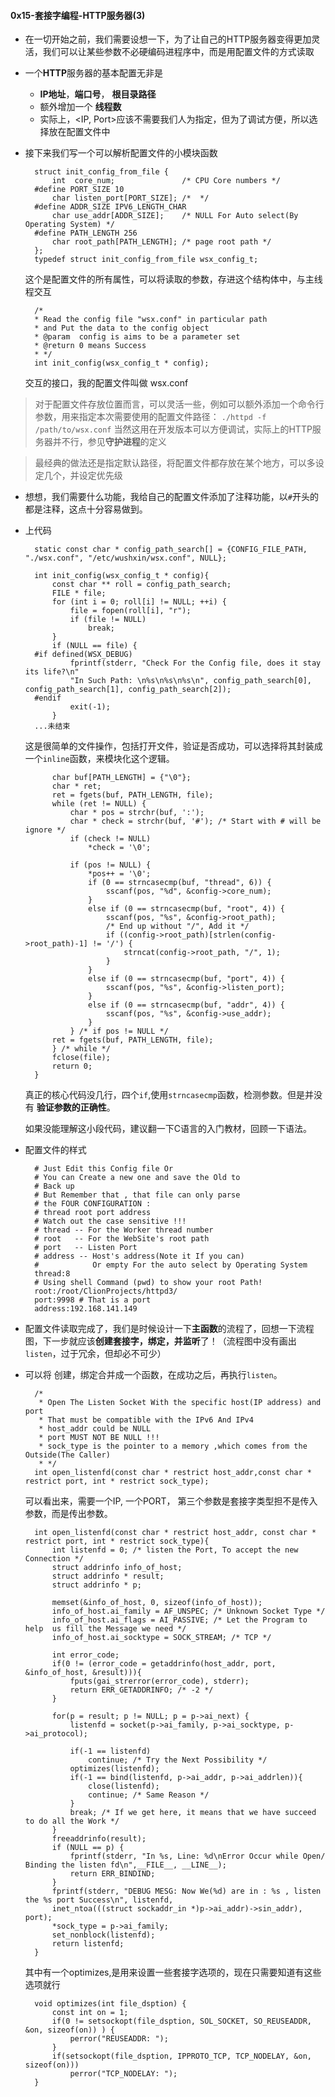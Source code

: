 #### 0x15-套接字编程-HTTP服务器(3)

- 在一切开始之前，我们需要设想一下，为了让自己的HTTP服务器变得更加灵活，我们可以让某些参数不必硬编码进程序中，而是用配置文件的方式读取
- 一个**HTTP**服务器的基本配置无非是
	- **IP地址**，**端口号**， **根目录路径**
	- 额外增加一个 **线程数**
	- 实际上，<IP, Port>应该不需要我们人为指定，但为了调试方便，所以选择放在配置文件中

- 接下来我们写一个可以解析配置文件的小模块函数

		struct init_config_from_file {
			int  core_num;               /* CPU Core numbers */
		#define PORT_SIZE 10
			char listen_port[PORT_SIZE]; /*  */
		#define ADDR_SIZE IPV6_LENGTH_CHAR
			char use_addr[ADDR_SIZE];    /* NULL For Auto select(By Operating System) */
		#define PATH_LENGTH 256
			char root_path[PATH_LENGTH]; /* page root path */
		};
		typedef struct init_config_from_file wsx_config_t;
	这个是配置文件的所有属性，可以将读取的参数，存进这个结构体中，与主线程交互

		/*
		* Read the config file "wsx.conf" in particular path
		* and Put the data to the config object
		* @param  config is aims to be a parameter set
		* @return 0 means Success
		* */
		int init_config(wsx_config_t * config);
	交互的接口，我的配置文件叫做 wsx.conf

> 对于配置文件存放位置而言，可以灵活一些，例如可以额外添加一个命令行参数，用来指定本次需要使用的配置文件路径： `./httpd -f /path/to/wsx.conf` 当然这用在开发版本可以方便调试，实际上的HTTP服务器并不行，参见**守护进程**的定义

> 最经典的做法还是指定默认路径，将配置文件都存放在某个地方，可以多设定几个，并设定优先级

- 想想，我们需要什么功能，我给自己的配置文件添加了注释功能，以`#`开头的都是注释，这点十分容易做到。
- 上代码

		static const char * config_path_search[] = {CONFIG_FILE_PATH, "./wsx.conf", "/etc/wushxin/wsx.conf", NULL};

		int init_config(wsx_config_t * config){
			const char ** roll = config_path_search;
			FILE * file;
			for (int i = 0; roll[i] != NULL; ++i) {
				file = fopen(roll[i], "r");
				if (file != NULL)
					break;
			}
			if (NULL == file) {
		#if defined(WSX_DEBUG)
				fprintf(stderr, "Check For the Config file, does it stay its life?\n"
				"In Such Path: \n%s\n%s\n%s\n", config_path_search[0], config_path_search[1], config_path_search[2]);
		#endif
				exit(-1);
			}
		...未结束
	这是很简单的文件操作，包括打开文件，验证是否成功，可以选择将其封装成一个`inline`函数，来模块化这个逻辑。

			char buf[PATH_LENGTH] = {"\0"};
			char * ret;
			ret = fgets(buf, PATH_LENGTH, file);
			while (ret != NULL) {
				char * pos = strchr(buf, ':');
				char * check = strchr(buf, '#'); /* Start with # will be ignore */
				if (check != NULL)
					*check = '\0';

				if (pos != NULL) {
					*pos++ = '\0';
					if (0 == strncasecmp(buf, "thread", 6)) {
						sscanf(pos, "%d", &config->core_num);
					}
					else if (0 == strncasecmp(buf, "root", 4)) {
						sscanf(pos, "%s", &config->root_path);
						/* End up without "/", Add it */
						if ((config->root_path)[strlen(config->root_path)-1] != '/') {
							strncat(config->root_path, "/", 1);
						}
					}
					else if (0 == strncasecmp(buf, "port", 4)) {
						sscanf(pos, "%s", &config->listen_port);
					}
					else if (0 == strncasecmp(buf, "addr", 4)) {
						sscanf(pos, "%s", &config->use_addr);
					}
				} /* if pos != NULL */
			ret = fgets(buf, PATH_LENGTH, file);
			} /* while */
			fclose(file);
			return 0;
		}
	真正的核心代码没几行，四个`if`,使用`strncasecmp`函数，检测参数。但是并没有 **验证参数的正确性**。

	如果没能理解这小段代码，建议翻一下C语言的入门教材，回顾一下语法。

- 配置文件的样式

		# Just Edit this Config file Or 
		# You can Create a new one and save the Old to 
		# Back up
		# But Remember that , that file can only parse 
		# the FOUR CONFIGURATION :
		# thread root port address
		# Watch out the case sensitive !!!
		# thread -- For the Worker thread number
		# root   -- For the WebSite's root path
		# port   -- Listen Port
		# address -- Host's address(Note it If you can)
		#            Or empty For the auto select by Operating System
		thread:8
		# Using shell Command (pwd) to show your root Path!
		root:/root/ClionProjects/httpd3/
		port:9998 # That is a port
		address:192.168.141.149

- 配置文件读取完成了，我们是时候设计一下**主函数**的流程了，回想一下流程图，下一步就应该**创建套接字，绑定，并监听**了！（流程图中没有画出`listen`，过于冗余，但却必不可少）
- 可以将 创建，绑定合并成一个函数，在成功之后，再执行`listen`。

		/*
		 * Open The Listen Socket With the specific host(IP address) and port
		 * That must be compatible with the IPv6 And IPv4
		 * host_addr could be NULL
		 * port MUST NOT BE NULL !!!
		 * sock_type is the pointer to a memory ,which comes from the Outside(The Caller)
		 * */
		int open_listenfd(const char * restrict host_addr,const char * restrict port, int * restrict sock_type);
	可以看出来，需要一个IP, 一个PORT， 第三个参数是套接字类型担不是传入参数，而是传出参数。

		int open_listenfd(const char * restrict host_addr, const char * 	restrict port, int * restrict sock_type){
			int listenfd = 0; /* listen the Port, To accept the new 	Connection */
			struct addrinfo info_of_host;
			struct addrinfo * result;
			struct addrinfo * p;

			memset(&info_of_host, 0, sizeof(info_of_host));
			info_of_host.ai_family = AF_UNSPEC; /* Unknown Socket Type */
			info_of_host.ai_flags = AI_PASSIVE; /* Let the Program to help 	us fill the Message we need */
			info_of_host.ai_socktype = SOCK_STREAM; /* TCP */

			int error_code;
			if(0 != (error_code = getaddrinfo(host_addr, port, 	&info_of_host, &result))){
				fputs(gai_strerror(error_code), stderr);
				return ERR_GETADDRINFO; /* -2 */
			}
	
			for(p = result; p != NULL; p = p->ai_next) {
				listenfd = socket(p->ai_family, p->ai_socktype, p->ai_protocol);

				if(-1 == listenfd)
					continue; /* Try the Next Possibility */
				optimizes(listenfd);
				if(-1 == bind(listenfd, p->ai_addr, p->ai_addrlen)){
					close(listenfd);
					continue; /* Same Reason */
				}
				break; /* If we get here, it means that we have succeed 	to do all the Work */
			}
			freeaddrinfo(result);
			if (NULL == p) {
				fprintf(stderr, "In %s, Line: %d\nError Occur while Open/	Binding the listen fd\n",__FILE__, __LINE__);
				return ERR_BINDIND;
			}
			fprintf(stderr, "DEBUG MESG: Now We(%d) are in : %s , listen 	the %s port Success\n", listenfd,
			inet_ntoa(((struct sockaddr_in *)p->ai_addr)->sin_addr), port);
			*sock_type = p->ai_family;
			set_nonblock(listenfd);
			return listenfd;
		}
	其中有一个optimizes,是用来设置一些套接字选项的，现在只需要知道有这些选项就行

		void optimizes(int file_dsption) {
			const int on = 1;
			if(0 != setsockopt(file_dsption, SOL_SOCKET, SO_REUSEADDR, &on, sizeof(on)) ) {
				perror("REUSEADDR: ");
			}
			if(setsockopt(file_dsption, IPPROTO_TCP, TCP_NODELAY, &on, sizeof(on)))
				perror("TCP_NODELAY: ");
		}



